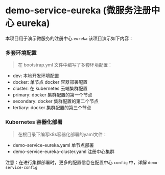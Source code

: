 # demo-service-eureka (微服务注册中心 eureka)

本项目用于演示微服务的注册中心 `eureka`
该项目演示如下内容：

### 多套环境配置

> 在 bootstrap.yml 文件中编写了多套环境配置：
- dev:       本地开发环境配置
- docker:    单节点 docker 容器部署配置
- cluster:   在 kubernetes 云端集群配置
- primary:   docker 集群配置的第一个节点
- secondary: docker 集群配置的第二个节点
- tertiary:  docker 集群配置的第三个节点


### Kubernetes 容器化部署

> 在根目录下编写k8s容器化部署的yaml文件：
- demo-service-eureka.yaml 单节点部署
- demo-service-eureka-cluster.yaml  注册中心集群

注意：在进行集群部署时，更多的配置信息在配置中心 `config` 中，详解 `demo-service-config`